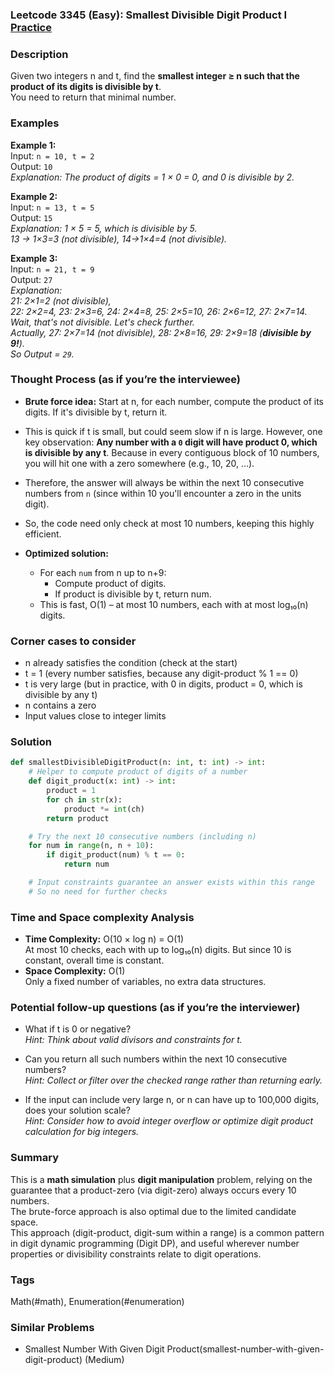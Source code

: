 ### Leetcode 3345 (Easy): Smallest Divisible Digit Product I [Practice](https://leetcode.com/problems/smallest-divisible-digit-product-i)

### Description  
Given two integers n and t, find the **smallest integer ≥ n such that the product of its digits is divisible by t**.  
You need to return that minimal number.

### Examples  

**Example 1:**  
Input: `n = 10, t = 2`  
Output: `10`  
*Explanation: The product of digits = 1 × 0 = 0, and 0 is divisible by 2.*

**Example 2:**  
Input: `n = 13, t = 5`  
Output: `15`  
*Explanation: 1 × 5 = 5, which is divisible by 5.  
13 → 1×3=3 (not divisible), 14→1×4=4 (not divisible).*

**Example 3:**  
Input: `n = 21, t = 9`  
Output: `27`  
*Explanation:  
21: 2×1=2 (not divisible),  
22: 2×2=4, 23: 2×3=6, 24: 2×4=8, 25: 2×5=10, 26: 2×6=12, 27: 2×7=14.  
Wait, that's not divisible. Let's check further.  
Actually, 27: 2×7=14 (not divisible), 28: 2×8=16, 29: 2×9=18 (**divisible by 9!**).  
So Output = `29`.*

### Thought Process (as if you’re the interviewee)  
- **Brute force idea:** Start at n, for each number, compute the product of its digits. If it's divisible by t, return it.  
- This is quick if t is small, but could seem slow if n is large. However, one key observation: **Any number with a `0` digit will have product 0, which is divisible by any t**. Because in every contiguous block of 10 numbers, you will hit one with a zero somewhere (e.g., 10, 20, …).  
- Therefore, the answer will always be within the next 10 consecutive numbers from `n` (since within 10 you'll encounter a zero in the units digit).  
- So, the code need only check at most 10 numbers, keeping this highly efficient.

- **Optimized solution:**  
  - For each `num` from n up to n+9:
    - Compute product of digits.
    - If product is divisible by t, return num.
  - This is fast, O(1) – at most 10 numbers, each with at most log₁₀(n) digits.

### Corner cases to consider  
- n already satisfies the condition (check at the start)
- t = 1 (every number satisfies, because any digit-product % 1 == 0)
- t is very large (but in practice, with 0 in digits, product = 0, which is divisible by any t)
- n contains a zero
- Input values close to integer limits

### Solution

```python
def smallestDivisibleDigitProduct(n: int, t: int) -> int:
    # Helper to compute product of digits of a number
    def digit_product(x: int) -> int:
        product = 1
        for ch in str(x):
            product *= int(ch)
        return product

    # Try the next 10 consecutive numbers (including n)
    for num in range(n, n + 10):
        if digit_product(num) % t == 0:
            return num

    # Input constraints guarantee an answer exists within this range
    # So no need for further checks
```

### Time and Space complexity Analysis  

- **Time Complexity:** O(10 × log n) = O(1)  
  At most 10 checks, each with up to log₁₀(n) digits. But since 10 is constant, overall time is constant.
- **Space Complexity:** O(1)  
  Only a fixed number of variables, no extra data structures.

### Potential follow-up questions (as if you’re the interviewer)  

- What if t is 0 or negative?  
  *Hint: Think about valid divisors and constraints for t.*

- Can you return all such numbers within the next 10 consecutive numbers?  
  *Hint: Collect or filter over the checked range rather than returning early.*

- If the input can include very large n, or n can have up to 100,000 digits, does your solution scale?  
  *Hint: Consider how to avoid integer overflow or optimize digit product calculation for big integers.*

### Summary
This is a **math simulation** plus **digit manipulation** problem, relying on the guarantee that a product-zero (via digit-zero) always occurs every 10 numbers.  
The brute-force approach is also optimal due to the limited candidate space.  
This approach (digit-product, digit-sum within a range) is a common pattern in digit dynamic programming (Digit DP), and useful wherever number properties or divisibility constraints relate to digit operations.

### Tags
Math(#math), Enumeration(#enumeration)

### Similar Problems
- Smallest Number With Given Digit Product(smallest-number-with-given-digit-product) (Medium)